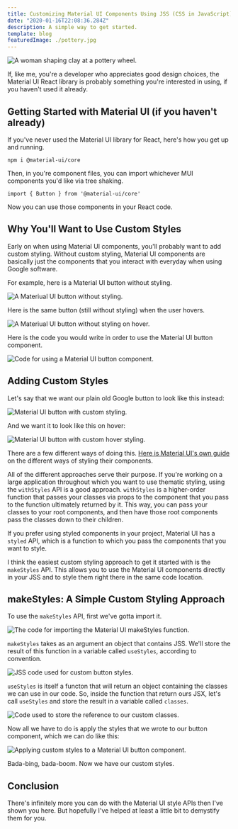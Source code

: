 ```yaml
---
title: Customizing Material UI Components Using JSS (CSS in JavaScript)
date: "2020-01-16T22:08:36.284Z"
description: A simple way to get started.
template: blog
featuredImage: ./pottery.jpg
---
```


![A woman shaping clay at a pottery wheel.](./pottery.jpg)

If, like me, you're a developer who appreciates good design choices, the Material UI React library is probably something you're interested in using, if you haven't used it already.

## Getting Started with Material UI (if you haven't already)

If you've never used the Material UI library for React, here's how you get up and running.

`npm i @material-ui/core`

Then, in you're component files, you can import whichever MUI components you'd like via tree shaking.

`import { Button } from '@material-ui/core'`

Now you can use those components in your React code.

## Why You'll Want to Use Custom Styles

Early on when using Material UI components, you'll probably want to add custom styling. Without custom styling, Material UI components are basically just the components that you interact with everyday when using Google software.

For example, here is a Material UI button without styling.

![A Materiual UI button without styling.](./button1.png)

Here is the same button (still without styling) when the user hovers.

![A Materiual UI button without styling on hover.](./button4.png)

Here is the code you would write in order to use the Material UI button component.

![Code for using a Material UI button component.](./mui1.png)

## Adding Custom Styles

Let's say that we want our plain old Google button to look like this instead:

![Material UI button with custom styling.](./button2.png)

And we want it to look like this on hover:

![Material UI button with custom hover styling.](./button3.png)

There are a few different ways of doing this. [Here is Material UI's own guide](https://material-ui.com/styles/basics/) on the different ways of styling their components.

All of the different approaches serve their purpose. If you're working on a large application throughout which you want to use thematic styling, using the `withStyles` API is a good approach. `withStyles` is a higher-order function that passes your classes via props to the component that you pass to the function ultimately returned by it. This way, you can pass your classes to your root components, and then have those root components pass the classes down to their children. 

If you prefer using styled components in your project, Material UI has a `styled` API, which is a function to which you pass the components that you want to style.

I think the easiest custom styling approach to get it started with is the `makeStyles` API. This allows you to use the Material UI components directly in your JSS and to style them right there in the same code location. 

## makeStyles: A Simple Custom Styling Approach

To use the `makeStyles` API, first we've gotta import it.

![The code for importing the Material UI makeStyles function.](./mui2.png)

`makeStyles` takes as an argument an object that contains JSS. We'll store the result of this function in a variable called `useStyles`, according to convention.

![JSS code used for custom button styles.](./mui3.png)

`useStyles` is itself a functon that will return an object containing the classes we can use in our code. So, inside the function that return ours JSX, let's call `useStyles` and store the result in a variable called `classes`.

![Code used to store the reference to our custom classes.](./mui4.png)

Now all we have to do is apply the styles that we wrote to our button component, which we can do like this:

![Applying custom styles to a Material UI button component.](./mui5.png)

Bada-bing, bada-boom. Now we have our custom styles.

## Conclusion

There's infinitely more you can do with the Material UI style APIs then I've shown you here. But hopefully I've helped at least a little bit to demystify them for you.